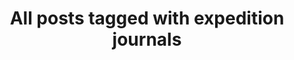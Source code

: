 ---
layout: tag
title: "All posts tagged with expedition journals"
permalink: /weblog/tags/expedition-journals/
taxonomy: expedition journals
---